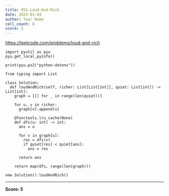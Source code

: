 ```yaml
---
title: 851-Loud-And-Rich
date: 2025-01-04
author: Your Name
cell_count: 6
score: 5
---
```


https://leetcode.com/problems/loud-and-rich


```
import pyutil as pyu
pyu.get_local_pyinfo()
```


```
print(pyu.ps2("python-dotenv"))
```


```
from typing import List
```


```
class Solution:
  def loudAndRich(self, richer: List[List[int]], quiet: List[int]) -> List[int]:
    graph = [[] for _ in range(len(quiet))]

    for u, v in richer:
      graph[v].append(u)

    @functools.lru_cache(None)
    def dfs(u: int) -> int:
      ans = u

      for v in graph[u]:
        res = dfs(v)
        if quiet[res] < quiet[ans]:
          ans = res

      return ans

    return map(dfs, range(len(graph)))
```


```
new Solution().loudAndRich()
```


---
**Score: 5**